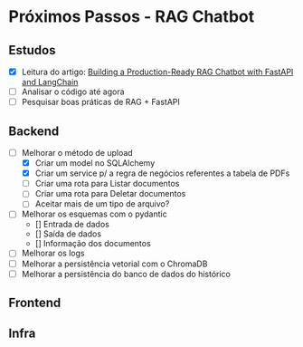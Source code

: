 # Próximos Passos - RAG Chatbot

## Estudos
- [x] Leitura do artigo: [Building a Production-Ready RAG Chatbot with FastAPI and LangChain](https://blog.futuresmart.ai/building-a-production-ready-rag-chatbot-with-fastapi-and-langchain?source=more_series_bottom_blogs)
- [ ] Analisar o código até agora
- [ ] Pesquisar boas práticas de RAG + FastAPI

## Backend
- [ ] Melhorar o método de upload
    - [x] Criar um model no SQLAlchemy
    - [x] Criar um service p/ a regra de negócios referentes a tabela de PDFs
    - [ ] Criar uma rota para Listar documentos
    - [ ] Criar uma rota para  Deletar documentos
    - [ ] Aceitar mais de um tipo de arquivo?
- [ ] Melhorar os esquemas com o pydantic
    - [] Entrada de dados
    - [] Saída de dados
    - [] Informação dos documentos
- [ ] Melhorar os logs
- [ ] Melhorar a persistência vetorial com o ChromaDB
- [ ] Melhorar a persistência do banco de dados do histórico

## Frontend


## Infra
